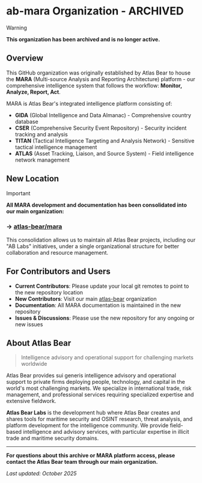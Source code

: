 # ab-mara Organization - ARCHIVED

> [!WARNING]  
> **This organization has been archived and is no longer active.**

## Overview

This GitHub organization was originally established by Atlas Bear to house the **MARA** (Multi-source Analysis and Reporting Architecture) platform - our comprehensive intelligence system that follows the workflow: **Monitor, Analyze, Report, Act**.

MARA is Atlas Bear's integrated intelligence platform consisting of:

- **GIDA** (Global Intelligence and Data Almanac) - Comprehensive country database
- **CSER** (Comprehensive Security Event Repository) - Security incident tracking and analysis
- **TITAN** (Tactical Intelligence Targeting and Analysis Network) - Sensitive tactical intelligence management
- **ATLAS** (Asset Tracking, Liaison, and Source System) - Field intelligence network management

## New Location

> [!IMPORTANT]  
> **All MARA development and documentation has been consolidated into our main organization:**
> 
> ### → [atlas-bear/mara](https://github.com/atlas-bear/mara)

This consolidation allows us to maintain all Atlas Bear projects, including our "AB Labs" initiatives, under a single organizational structure for better collaboration and resource management.

## For Contributors and Users

- **Current Contributors**: Please update your local git remotes to point to the new repository location
- **New Contributors**: Visit our main [atlas-bear](https://github.com/atlas-bear) organization
- **Documentation**: All MARA documentation is maintained in the new repository
- **Issues & Discussions**: Please use the new repository for any ongoing or new issues

## About Atlas Bear

> Intelligence advisory and operational support for challenging markets worldwide 

Atlas Bear provides sui generis intelligence advisory and operational support to private firms deploying people, technology, and capital in the world's most challenging markets. We specialize in international trade, risk management, and professional services requiring specialized expertise and extensive fieldwork.

**Atlas Bear Labs** is the development hub where Atlas Bear creates and shares tools for maritime security and OSINT research, threat analysis, and platform development for the intelligence community. We provide field-based intelligence and advisory services, with particular expertise in illicit trade and maritime security domains.

---

**For questions about this archive or MARA platform access, please contact the Atlas Bear team through our main organization.**

*Last updated: October 2025*
